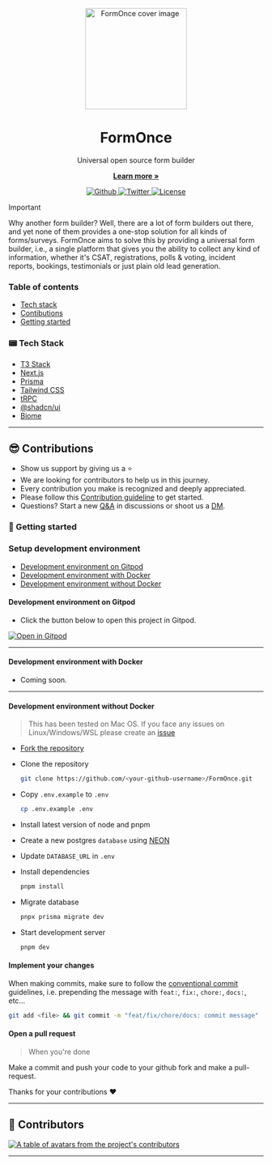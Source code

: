 <a href="https://formonce.in" alt="FormOnce">
<!--   <img alt="FormOnce cover image" src="https://formonce.in/cover.png"> -->
  <p align="center">
  <img height="200" alt="FormOnce cover image" src="https://avatars.githubusercontent.com/u/166426138?s=400&u=4c9d80dad1e54603edcb11b1f9f0aff62095db75&v=4">
  </p>
</a>


<h1 align="center">FormOnce</h1>
<p align="center">
  Universal open source form builder
</p>
<p align="center">
  <a href="https://formonce.in"><strong>Learn more »</strong></a>
</p>

<p align="center">
  <a href="https://github.com/formonce/formonce/stargazers">
    <img src="https://img.shields.io/github/stars/formonce/formonce??style=flat&label=formonce&logo=Github&color=2dd4bf&logoColor=fff" alt="Github" />
  </a>
  
  <a href="https://x.com/form_once">
    <img src="https://img.shields.io/twitter/follow/formonce?style=flat&label=FormOnce&logo=twitter&color=0bf&logoColor=0bf" alt="Twitter" />
  </a>
  
  <a href="https://github.com/formonce/formonce/blob/main/LICENSE">
    <img src="https://img.shields.io/github/license/formonce/formonce?label=license&logo=github&color=f80&logoColor=fff" alt="License" />
  </a>
</p>

> [!IMPORTANT]  
> Why another form builder? Well, there are a lot of form builders out there, and yet none of them provides a one-stop solution for all kinds of forms/surveys. FormOnce aims to solve this by providing a universal form builder, i.e., a single platform that gives you the ability to collect any kind of information, whether it's CSAT, registrations, polls & voting, incident reports, bookings, testimonials or just plain old lead generation.

<h3 id="toc">Table of contents</h3>

- <a href="#stack">Tech stack</a>
- <a href="#contributions">Contibutions</a>
- <a href="#gettingStarted">Getting started</a>

<h3 id="stack">📟 Tech Stack</h3>

- [T3 Stack](https://create.t3.gg/)
- [Next.js](https://nextjs.org)
- [Prisma](https://prisma.io)
- [Tailwind CSS](https://tailwindcss.com)
- [tRPC](https://trpc.io)
- [@shadcn/ui](https://ui.shadcn.com/)
- [Biome](https://biomejs.dev/)

---

<h2 id="contributions">😎 Contributions</h2>

- Show us support by giving us a ⭐️
- We are looking for contributors to help us in this journey.
- Every contribution you make is recognized and deeply appreciated.
- Please follow this [Contribution guideline](https://github.com/formonce/formonce/blob/main/CONTRIBUTING.md) to get started.
- Questions? Start a new [Q&A](https://github.com/FormOnce/FormOnce/discussions/new?category=q-a) in discussions or shoot us a [DM](https://x.com/form_once).

<h3 id="gettingStarted">🏁 Getting started</h3>

<h3 id="setup">Setup development environment</h3>

- <a href="#gitpod">Development environment on Gitpod</a>
- <a href="#with-docker">Development environment with Docker</a>
- <a href="#without-docker">Development environment without Docker</a>

<h4 id="gitpod">Development environment on Gitpod</h4>

- Click the button below to open this project in Gitpod.

[![Open in Gitpod](https://gitpod.io/button/open-in-gitpod.svg)](https://gitpod.io/new/#https://github.com/formonce/formonce)

---

<h4 id="with-docker">Development environment with Docker</h4>

- Coming soon.
---

<h4 id="without-docker">Development environment without Docker</h4>

> This has been tested on Mac OS. If you face any issues on Linux/Windows/WSL please create an [issue](https://github.com/FormOnce/FormOnce/issues/new)

- [Fork the repository](https://github.com/formonce/formonce/fork)

- Clone the repository

  ```bash
  git clone https://github.com/<your-github-username>/FormOnce.git
  ```

- Copy `.env.example` to `.env`

  ```bash
  cp .env.example .env
  ```

- Install latest version of node and pnpm
- Create a new postgres `database` using [NEON](https://neon.tech/)
- Update `DATABASE_URL` in `.env`
- Install dependencies

  ```bash
  pnpm install
  ```

- Migrate database

  ```bash
  pnpx prisma migrate dev
  ```

- Start development server

  ```bash
  pnpm dev
  ```

<h4 id="changes">Implement your changes</h4>

When making commits, make sure to follow the [conventional commit](https://www.conventionalcommits.org/en/v1.0.0/) guidelines, i.e. prepending the message with `feat:`, `fix:`, `chore:`, `docs:`, etc...

```bash
git add <file> && git commit -m "feat/fix/chore/docs: commit message"
```

<h4 id="pr">Open a pull request</h4>

> When you're done

Make a commit and push your code to your github fork and make a pull-request.

Thanks for your contributions ❤️

---

<h2 id="contributors">💌 Contributors</h2>
<a href="https://github.com/formonce/formonce/graphs/contributors">
  <p>
    <img src="https://contrib.rocks/image?repo=formonce/formonce" alt="A table of avatars from the project's contributors" />
  </p>
</a>

---
